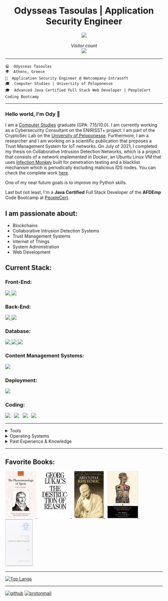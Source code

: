 <h1 align="center"> Odysseas Tasoulas | Application Security Engineer</h1>



<p align="center">
  <img src="https://i.postimg.cc/28YVxJ5d/giphy.gif" />
</p>

<p align="center"> 
  <i>Visitor count</i><br>
  <img src="https://profile-counter.glitch.me/aufheben68/count.svg" />
</p>

---

`😁  Odysseas Tasoulas` <br/>
`🌍  Athens, Greece` <br/>
`💼  Application Security Engineer @ Netcompany-Intrasoft` <br/>
`🎓  Computer Studies | University of Peloponesse` <br/>
`🎓  Advanced Java Certified Full Stack Web Developer | PeopleCert Coding Bootcamp` <br/>

---

### Hello world, I'm Ody 👋

I am a [Computer Studies](http://dit.uop.gr/index.php) graduate (GPA: 7.15/10.0). I am currently working as a Cybersecurity Consultant on the ENIRISST+ project. I am part of the CryptoSec Lab on the [University of Peloponesse](https://www.uop.gr/). Furthermore, I am a researcher and I am working on a scientific publication that proposes a Trust Management System for IoT networks. On July of 2021, I completed my thesis on Collaborative Intrusion Detection Networks, which is a project that consists of a network implemented in *Docker*, an Ubuntu Linux VM that uses [Infection Monkey](https://www.guardicore.com/infectionmonkey/) built for penetration testing and a blacklist mechanism which is periodically excluding malicious IDS nodes. You can check the complete work [here](https://pdfhost.io/v/mJ4Fcq04x_CIDN_Thesis_).

One of my near future goals is to improve my Python skills. 

Last but not least, I'm a **Java Certified** Full Stack Developer of the **AFDEmp** Code Bootcamp at [PeopleCert](https://peoplecerteducation.org/bootcamp/).

## I am passionate about:

- Blockchains
- Collaborative Intrusion Detection Systems
- Trust Management Systems
- Internet of Things
- System Administration
- Web Development

## Current Stack:

### Front-End:

<a href="https://www.reactjs.org" target="_blank">
	<img src="https://img.shields.io/badge/ReactJS-★★★-41DFFF" />
</a>
<a href="https://www.javascript.com/" target="_blank">
	<img src="https://img.shields.io/badge/JS-★★★★★-FF0000" />
</a>

### Back-End:
<a href="https://www.java.com" target="_blank">
	<img src="https://img.shields.io/badge/Java-%E2%98%85%E2%98%85%E2%98%85%E2%98%85%E2%98%85-5b736a" />
</a>
<a href="https://www.python.com" target="_blank">
	<img src="https://img.shields.io/badge/Python-%E2%98%85%E2%98%85%E2%98%85%E2%98%85%E2%98%85-4cd0e5 " />
</a>

### Database:

<a href="https://www.mysql.com" target="_blank">
	<img src="https://img.shields.io/badge/MySQL-%E2%98%85%E2%98%85%E2%98%85%E2%98%85%E2%98%85-F29111" />
</a>
<a href="https://www.mongodb.com" target="_blank">
	<img src="https://img.shields.io/badge/MongoDB-%E2%98%85%E2%98%85%E2%98%85%E2%98%85%E2%98%85-0000FF" />
</a>
<a href="https://www.postgresql.org/" target="_blank">
	<img src="https://img.shields.io/badge/PostgreSQL-%E2%98%85%E2%98%85%E2%98%85%E2%98%85%E2%98%85-1A1A1A" />
</a>

### Content Management Systems:

<a href="https://www.wordpress.org" target="_blank">
	<img src="https://img.shields.io/badge/Wordpress-%E2%98%85%E2%98%85%E2%98%85%E2%98%85%E2%98%85-000000" />
</a>

### Deployment:

<a href="https://www.docker.com" target="_blank">
	<img src="https://img.shields.io/badge/Docker-%E2%98%85%E2%98%85%E2%98%85%E2%98%85%E2%98%85-FFFF00" />
</a>

### Coding:

<img src="https://img.shields.io/badge/HTML5-ff7851" /> &nbsp; <img src="https://img.shields.io/badge/Markdown-ffffff" /> &nbsp; <img src="https://img.shields.io/badge/CSS3-44b2fb" /> &nbsp; <img src="https://img.shields.io/badge/SQL-FF0000" /> &nbsp;

---

<details>
	<summary>Tools</summary>
	<ul>
		<li>Visual Studio Code</li>
		<li>IntelliJ IDEA</li>
		<li>ElasticSearch</li>
		<li>Kibana</li>
		<li>Zeek</li>
		<li>Snort</li>
		<li>Suricata</li>
	</ul>
</details>

<details>
	<summary>Operating Systems</summary>
	<ul>
		<li>Debian Linux</li>
		<li>Redhat Linux</li>
		<li>SUSE Linux</li>
		<li>Arch Linux</li>
		<li>Windows 10</li>
		<li>Ubuntu Server 20.04</li>
	</ul>
</details>

<details>
	<summary>Past Experience & Knowledge </summary>
	<ul>
		<li>C</li>
		<li>Assembly</li>
		<li>Python, Python Flask, BeautifulSoup 4</li>
		<li>Bootstrap 3/4</li>
		<li>jQuery</li>
		<li>Joomla</li>
	</ul>
</details>

---

## Favorite Books:

<a href="https://www.amazon.com/Phenomenology-Spirit-G-W-Hegel/dp/0198245971/ref=sr_1_1?dchild=1&keywords=phenomenology+of+spirit&qid=1635617140&qsid=145-4740879-1258869&s=books&sprefix=phenom%2Cstripbooks-intl-ship%2C329&sr=1-1&sres=0198245971%2C026810350X%2C1535117834%2C0415664462%2CB079527TCV%2CB00I7ZHFV2%2C0198790627%2C0253209102%2C1009018760%2C0810128047%2C0810105942%2CB00BGPKBC0%2CB005OL08XO%2C0271010762%2CB01HQO2T1K%2C0231199058&srpt=ABIS_BOOK" target="_blank">
	<img src="https://raw.githubusercontent.com/aufheben68/aufheben68/main/media/hegel-the-phenomenology-of-spirit.jpg" height="150" alt="Phenomenology of Spirit"/> 
</a> &nbsp;
<a href="https://www.amazon.com/Destruction-Reason-Georg-Lukacs/dp/935002408X" target="_blank">
	<img src="https://raw.githubusercontent.com/aufheben68/aufheben68/main/media/9781839761843.jpg" height="150" alt="The Destruction of Reason"/>
</a> &nbsp;
<a href="https://www.amazon.com/Rhetoric-New-Hackett-Aristotle/dp/1624667333/ref=sr_1_7?crid=2HBEQM0QR5N79&dchild=1&keywords=aristotle+rhetoric&qid=1635617911&qsid=145-4740879-1258869&s=books&sprefix=aristotle+rhetori%2Cstripbooks-intl-ship%2C244&sr=1-7&sres=022678990X%2C0486437930%2C0140445102%2C0195305094%2CB08SJ1L6NX%2C019872425X%2C1624667333%2C0520202287%2CB071LBD7TS%2C0075546027%2C1788163184%2C0141392649%2C1585102997%2CB01AFE39SU%2CB07XKB9RG8%2C0195064879&srpt=ABIS_BOOK" target="_blank">
	<img src="https://raw.githubusercontent.com/aufheben68/aufheben68/main/media/281735.jpg" height="150" alt="Rhetoric"/> 
</a> &nbsp; 
<a href="https://www.amazon.com/Anti-Oedipus-Capitalism-Schizophrenia-Penguin-Classics/dp/0143105825/ref=sr_1_1?crid=21C2HONVXWFNG&dchild=1&keywords=anti-oedipus&qid=1635617942&qsid=145-4740879-1258869&s=books&sprefix=anti-oedip%2Cstripbooks-intl-ship%2C774&sr=1-1&sres=0143105825%2CB01FIYWFAK%2C0415113199%2CB087C345KF%2C0826491499%2C1584350318%2C1138692352%2C0472065211%2C0231079893%2C0989239101%2C0262631431%2C081421455X%2C1405159286%2C0815602472%2C0816614024%2C0999153544&srpt=ABIS_BOOK" target="_blank">
	<img src="https://raw.githubusercontent.com/aufheben68/aufheben68/main/media/index.jpg" height="150" alt="Anti-Oedipus"/>
</a> &nbsp; 
<a href="https://www.amazon.com/Cin%C3%A9ma-1-Limage-mouvement-Critique-French-ebook/dp/B01A724HKE/ref=sr_1_1?crid=29WFVSB4T28GO&dchild=1&keywords=l%27image-mouvement&qid=1635617966&qsid=145-4740879-1258869&s=books&sprefix=l%27image-mouvemen%2Cstripbooks-intl-ship%2C220&sr=1-1&sres=B01A724HKE%2C3656404739%2CB073JS1PNS%2C2940181144%2C2909383024%2C2747550869%2C6139535379%2C6131562865%2C2757401742%2C2701129397%2C2915794987%2C2862723738%2C3841742734%2C2865890570%2C2897625023%2CB09328MDLK&srpt=ABIS_BOOK" target="_blank">
	<img src="https://raw.githubusercontent.com/aufheben68/aufheben68/main/media/61WMCrZkQQL.jpg" height="150" alt="L'Image-Mouvement"/>
</a> 

---

[![Top Langs](https://github-readme-stats.vercel.app/api/top-langs/?username=aufheben68&show_icons=true&theme=merko&langs_count=8&hide=html)](https://github.com/aufheben68/github-readme-stats)

---

[<img src='https://cdn.jsdelivr.net/npm/simple-icons@3.0.1/icons/github.svg' alt='github' height='40'>](https://github.com/aufheben68) [<img src='https://cdn.jsdelivr.net/npm/simple-icons@3.0.1/icons/protonmail.svg' alt='protonmail' height='40'>](https://www.linkedin.com/in/odysseas-tasoulas/) 
